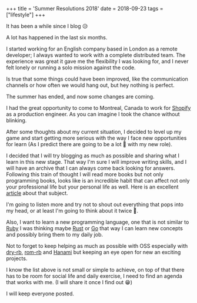 +++
title = 'Summer Resolutions 2018'
date = 2018-09-23
tags = ["lifestyle"]
+++

It has been a while since I blog 😥

A lot has happened in the last six months.



I started working for an English company based in London as a remote developer; I always wanted to work with a complete distributed team. The experience was great it gave me the flexibility I was looking for, and I never felt lonely or running a solo mission against the code.

Is true that some things could have been improved, like the communication channels or how often we would hang out, but hey nothing is perfect.

The summer has ended, and now some changes are coming.

I had the great opportunity to come to Montreal, Canada to work for [Shopify](https://www.shopify.ca/) as a production engineer. As you can imagine I took the chance without blinking.

After some thoughts about my current situation, I decided to level up my game and start getting more serious with the way I face new opportunities for learn (As I predict there are going to be a lot 🎉 with my new role).

I decided that I will try blogging as much as possible and sharing what I learn in this new stage. That way I'm sure I will improve writing skills, and I will have an archive that I can always come back looking for answers. Following this train of thought I will read more books but not only programming books, looks like is an incredible habit that can affect not only your professional life but your personal life as well. Here is an excellent [article](https://medium.com/s/story/the-simple-truth-behind-reading-200-books-a-year-1767cb03af20) about that subject.

I'm going to listen more and try not to shout out everything that pops into my head, or at least I'm going to think about it twice 🧐.

Also, I want to learn a new programming language, one that is not similar to [Ruby](https://www.ruby-lang.org/en/) I was thinking maybe [Rust](https://www.rust-lang.org/en-US/) or [Go](https://golang.org/) that way I can learn new concepts and possibly bring them to my daily job.

Not to forget to keep helping as much as possible with OSS especially with [dry-rb](https://dry-rb.org/), [rom-rb](https://rom-rb.org/) and [Hanami](http://hanamirb.org/) but keeping an eye open for new an exciting projects.

I know the list above is not small or simple to achieve, on top of that there has to be room for social life and daily exercise, I need to find an agenda that works with me. (I will share it once I find out 😁)

I will keep everyone posted.
